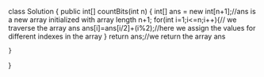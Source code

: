 class Solution {
    public int[] countBits(int n) {
        int[] ans = new int[n+1];//ans is a new array initialized with array length n+1;
        for(int i=1;i<=n;i++){// we traverse the array ans
            ans[i]=ans[i/2]+(i%2);//here we assign the values for different indexes in the array 
        }
        return ans;//we return the array ans
        
    }
}